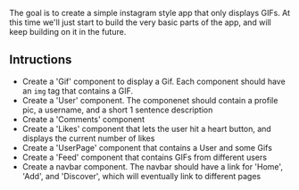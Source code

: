 The goal is to create a simple instagram style app that only displays GIFs. At this time we'll just start to build the very basic parts of the app, and will keep building on it in the future.  

## Intructions
- Create a 'Gif' component to display a Gif. Each component should have an `img` tag that contains a GIF.
- Create a 'User' component. The componenet should contain a profile pic, a username, and a short 1 sentence description
- Create a 'Comments' component
- Create a 'Likes' component that lets the user hit a heart button, and displays the current number of likes
- Create a 'UserPage' component that contains a User and some Gifs
- Create a 'Feed' component that contains GIFs from different users
- Create a navbar component. The navbar should have a link for 'Home', 'Add', and 'Discover', which will eventually link to different pages
